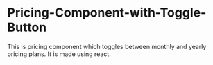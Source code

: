 # Pricing-Component-with-Toggle-Button
This is pricing component which toggles between monthly and yearly pricing plans. It is made using react. 

